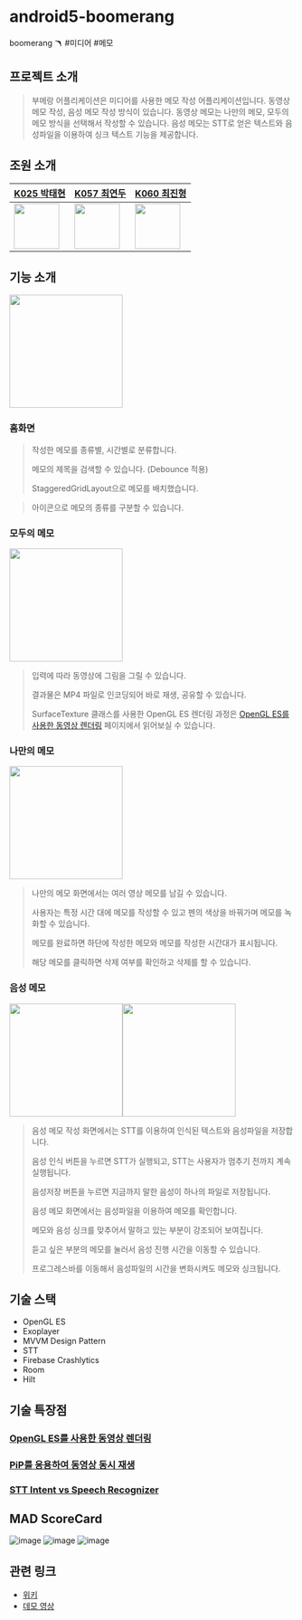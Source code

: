 # android5-boomerang
boomerang 🪃 #미디어 #메모

## 프로젝트 소개

> 부메랑 어플리케이션은 미디어를 사용한 메모 작성 어플리케이션입니다.
동영상 메모 작성, 음성 메모 작성 방식이 있습니다.
동영상 메모는 나만의 메모, 모두의 메모 방식을 선택해서 작성할 수 있습니다.
음성 메모는 STT로 얻은 텍스트와 음성파일을 이용하여 싱크 텍스트 기능을 제공합니다.
>
## 조원 소개
| [K025 박태현](https://github.com/CrewDaniel)| [K057 최연두](https://github.com/Greenddoovie)|  [K060 최진형](https://github.com/JinhyungChoi)|
| -------- | -------- | -------- |
|<img src="https://user-images.githubusercontent.com/62787596/144439629-333a3e26-bd1e-4147-a169-227ceaaeb659.png" width="80"> |<img src="https://user-images.githubusercontent.com/62787596/144439613-30a47b82-ee32-48f5-957b-b70267dc108b.png" width="80">|<img src="https://user-images.githubusercontent.com/62787596/144439468-fd5dec51-b1c8-4c7b-a559-a2f08e8f1002.png" width="80">|

## 기능 소개
<img src="https://user-images.githubusercontent.com/62787596/144446454-8f51de98-154d-46f2-8142-0b95cfe0732a.gif" width=200>


### 홈화면
> 작성한 메모를 종류별, 시간별로 분류합니다.
>
> 메모의 제목을 검색할 수 있습니다. (Debounce 적용)
>
> StaggeredGridLayout으로 메모를 배치했습니다.
>

> 아이콘으로 메모의 종류를 구분할 수 있습니다.
>

### 모두의 메모
<img src="https://user-images.githubusercontent.com/62787596/144444812-317ae604-0621-4cb9-97dd-1049af66f2fe.png" width=200>

> 입력에 따라 동영상에 그림을 그릴 수 있습니다.
>
> 결과물은 MP4 파일로 인코딩되어 바로 재생, 공유할 수 있습니다.
>
> SurfaceTexture 클래스를 사용한 OpenGL ES 렌더링 과정은 [OpenGL ES를 사용한 동영상 렌더링](https://www.notion.so/OpenGL-ES-446fe6bd387d496eb7b58ff0dd45252d) 페이지에서 읽어보실 수 있습니다.
>

### 나만의 메모
<img src="https://user-images.githubusercontent.com/62787596/144445794-8e987c98-7684-4a9e-8506-cefd13a80ae2.png" width=200>

> 나만의 메모 화면에서는 여러 영상 메모를 남길 수 있습니다.
>
> 사용자는 특정 시간 대에 메모를 작성할 수 있고 펜의 색상을 바꿔가며 메모를 녹화할 수 있습니다.
>
> 메모를 완료하면 하단에 작성한 메모와 메모를 작성한 시간대가 표시됩니다.
>
> 해당 메모를 클릭하면 삭제 여부를 확인하고 삭제를 할 수 있습니다.
>

### 음성 메모
<img src="https://user-images.githubusercontent.com/62787596/144446697-0f82dafd-16c6-4a76-a6dd-ced10ff76681.gif" width=200><img src="https://user-images.githubusercontent.com/62787596/144446709-dcc79c38-c1d9-4c73-b153-c2c1598871b4.gif" width=200>


> 음성 메모 작성 화면에서는 STT를 이용하여 인식된 텍스트와 음성파일을 저장합니다.
>
> 음성 인식 버튼을 누르면 STT가 실행되고, STT는 사용자가 멈추기 전까지 계속 실행됩니다.
>
> 음성저장 버튼을 누르면 지금까지 말한 음성이 하나의 파일로 저장됩니다.
>
> 음성 메모 화면에서는 음성파일을 이용하여 메모를 확인합니다.
>
> 메모와 음성 싱크를 맞추어서 말하고 있는 부분이 강조되어 보여집니다.
>
> 듣고 싶은 부분의 메모를 눌러서 음성 진행 시간을 이동할 수 있습니다.
>
> 프로그레스바를 이동해서 음성파일의 시간을 변화시켜도 메모와 싱크됩니다.
>

## 기술 스택
- OpenGL ES
- Exoplayer
- MVVM Design Pattern
- STT
- Firebase Crashlytics
- Room
- Hilt

## 기술 특장점
### [OpenGL ES를 사용한 동영상 렌더링](https://www.notion.so/OpenGL-ES-446fe6bd387d496eb7b58ff0dd45252d)
### [PiP를 응용하여 동영상 동시 재생](https://www.notion.so/PiP-96972eda2cb5442f921fbb62f7b7412a)
### [STT Intent vs Speech Recognizer](https://www.notion.so/STT-Intent-vs-Speech-Recognizer-9bd941d0a5fb4de5ad7b2bf270a25dce)

## MAD ScoreCard


![image](https://user-images.githubusercontent.com/62787596/144438554-f7fc608e-5cd4-43ae-b21c-4f345bccf8d7.png)
![image](https://user-images.githubusercontent.com/62787596/144438654-37214f69-5e67-44eb-a6e2-1fdc1b5640ae.png)
![image](https://user-images.githubusercontent.com/62787596/144438680-35ebb637-34e0-40ac-947c-b0958d495d3f.png)

## 관련 링크

- [위키](https://github.com/boostcampwm-2021/android05-boomerang/wiki)
- [데모 영상]()